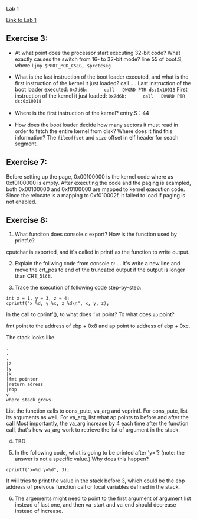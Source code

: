 Lab 1

[Link to Lab 1](https://pdos.csail.mit.edu/6.828/2014/labs/lab1/)

## Exercise 3:

- At what point does the processor start executing 32-bit code? What exactly causes the switch from 16- to 32-bit mode?
  line 55 of boot.S, where `ljmp $PROT_MOD_CSEG, $protcseg`
- What is the last instruction of the boot loader executed, and what is the first instruction of the kernel it just loaded?
  call ....
  Last instruction of the boot loader executed:
  `0x7d6b:      call   DWORD PTR ds:0x10018`
  First instruction of the kernel it just loaded:
  `0x7d6b:      call   DWORD PTR ds:0x10018`

- Where is the first instruction of the kernel?
  entry.S：44
- How does the boot loader decide how many sectors it must read in order to fetch the entire kernel from disk? Where does it find this information?
  The `fileoffset` and `size` offset in elf header for seach segment.

## Exercise 7:

Before setting up the page, 0x00100000 is the kernel code where as 0xf0100000 is empty. After executing the code and the paging is exampled, 
both 0x00100000 and 0xf0100000 are mapped to kernel execution code.  Since the relocate is a mapping to 0xf010002f, it failed to load if paging is not enabled.

## Exercise 8:

1. What funciton does console.c export? How is the function used by printf.c?

cputchar is exported, and it's called in printf as the function to write output.

2. Explain the follwing code from console.c:
...
It's write a new line and move the crt_pos to end of the truncated output if the output is longer than CRT_SIZE.

3. Trace the execution of following code step-by-step:
```
int x = 1, y = 3, z = 4;
cprintf("x %d, y %x, z %d\n", x, y, z);
```
In the call to cprintf(), to what does `fmt` point? To what does `ap` point?

fmt point to the address of ebp + 0x8 and ap point to address of ebp + 0xc.

The stack looks like

```
.
.
.
|z
|y
|x
|fmt pointer
|return adress
|ebp
v 
where stack grows.
```
List the function calls to cons_putc, va_arg and vcprintf. For cons_putc, list its arguments as well, For va_arg, list what ap points to before and after the call
Most importantly, the va_arg increase by 4 each time after the function call, that's how va_arg work to retrieve the list of argument in the stack.

4. TBD

5. In the following code, what is going to be printed after 'y='? (note: the answer is not a specific value.) Why does this happen?
```
cprintf("x=%d y=%d", 3);
```

It will tries to print the value in the stack before 3, which could be the ebp address of preivous function call or local variables defined in the stack.

6. The argements might need to point to the first argument of argument list instead of last one, and then va_start and va_end should decrease instead of increase.
